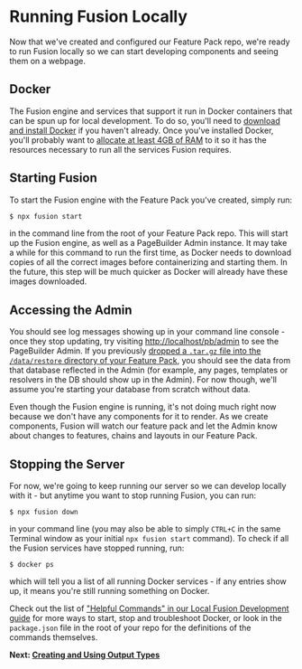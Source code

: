 # Running Fusion Locally

Now that we've created and configured our Feature Pack repo, we're ready to run Fusion locally so we can start developing components and seeing them on a webpage.

## Docker

The Fusion engine and services that support it run in Docker containers that can be spun up for local development. To do so, you'll need to [download and install Docker](https://www.docker.com/community-edition) if you haven't already. Once you've installed Docker, you'll probably want to [allocate at least 4GB of RAM](https://arcpublishing.atlassian.net/wiki/spaces/APF/pages/273186892/Running+Fusion+with+the+Pagebuilder+Admin+times+out+doesn+t+work+makes+my+computer+sound+like+a+jet+engine) to it so it has the resources necessary to run all the services Fusion requires.

## Starting Fusion

To start the Fusion engine with the Feature Pack you've created, simply run:

```bash
$ npx fusion start
```

in the command line from the root of your Feature Pack repo. This will start up the Fusion engine, as well as a PageBuilder Admin instance. It may take a while for this command to run the first time, as Docker needs to download copies of all the correct images before containerizing and starting them. In the future, this step will be much quicker as Docker will already have these images downloaded.

## Accessing the Admin

You should see log messages showing up in your command line console - once they stop updating, try visiting [http://localhost/pb/admin](http://localhost/pb/admin) to see the PageBuilder Admin. If you previously [dropped a `.tar.gz` file into the `/data/restore` directory of your Feature Pack](./configuring-feature-pack.md#populating-the-admin-database), you should see the data from that database reflected in the Admin (for example, any pages, templates or resolvers in the DB should show up in the Admin). For now though, we'll assume you're starting your database from scratch without data.

<!-- TODO: add PB Admin image -->

Even though the Fusion engine is running, it's not doing much right now because we don't have any components for it to render. As we create components, Fusion will watch our feature pack and let the Admin know about changes to features, chains and layouts in our Feature Pack.

## Stopping the Server

For now, we're going to keep running our server so we can develop locally with it - but anytime you want to stop running Fusion, you can run:

```
$ npx fusion down
```

in your command line (you may also be able to simply `CTRL+C` in the same Terminal window as your initial `npx fusion start` command). To check if all the Fusion services have stopped running, run:

```
$ docker ps
```

which will tell you a list of all running Docker services - if any entries show up, it means you're still running something on Docker.

Check out the list of ["Helpful Commands" in our Local Fusion Development guide](https://arcpublishing.atlassian.net/wiki/spaces/APF/pages/244941129/Local+Fusion+Development) for more ways to start, stop and troubleshoot Docker, or look in the `package.json` file in the root of your repo for the definitions of the commands themselves.

**Next: [Creating and Using Output Types](./creating-using-output-types.md)**
